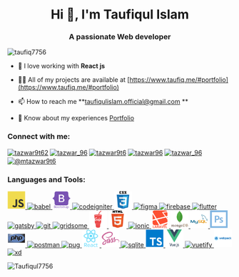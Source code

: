 <!--
**Taufiqul7756/Taufiqul7756** is a ✨ _special_ ✨ repository because its `README.md` (this file) appears on your GitHub profile.

Here are some ideas to get you started:

- 🔭 I’m currently working on ...
- 🌱 I’m currently learning ...
- 👯 I’m looking to collaborate on ...
- 🤔 I’m looking for help with ...
- 💬 Ask me about ...
- 📫 How to reach me: ...
- 😄 Pronouns: ...
- ⚡ Fun fact: ...
-->


<h1 align="center">Hi 👋, I'm Taufiqul Islam</h1>
<h3 align="center">A passionate Web developer</h3>

<p align="left"> <img src="https://komarev.com/ghpvc/?username=Taufiqul7756&label=Profile%20views&color=0e75b6&style=flat"
    alt="taufiq7756" /> </p>

<!-- <p align="left"> <a href="https://github.com/ryo-ma/github-profile-trophy"><img
      src="https://github-profile-trophy.vercel.app/?username=Taufiqul7756" alt="Taufiqul7756" /></a> </p>

<p align="left"> <a href="https://twitter.com/taufiq7756" target="blank"><img
      src="https://img.shields.io/twitter/follow/tazwar9t62?logo=twitter&style=for-the-badge" alt="tazwar_96" /></a> </p> -->

- 🌱 I love working with **React js**

- 👨‍💻 All of my projects are available at [https://www.taufiq.me/#portfolio](https://www.taufiq.me/#portfolio)


- 📫 How to reach me **taufiqulislam.official@gmail.com
**

- 📄 Know about my experiences [Portfolio](https://portfolio-taufiq.netlify.app/)



<h3 align="left">Connect with me:</h3>
<p align="left">
  <a href="https://dev.to/taufiq7756" target="blank"><img align="center"
      src="https://cdn.jsdelivr.net/npm/simple-icons@3.0.1/icons/dev-dot-to.svg" alt="tazwar9t62" height="30" width="40" /></a>
  <a href="https://twitter.com/taufiq7756" target="blank"><img align="center"
      src="https://cdn.jsdelivr.net/npm/simple-icons@3.0.1/icons/twitter.svg" alt="tazwar_96" height="30" width="40" /></a>
  <a href="https://www.linkedin.com/in/asmtawfiq/" target="blank"><img align="center"
      src="https://cdn.jsdelivr.net/npm/simple-icons@3.0.1/icons/linkedin.svg" alt="tazwar9t6" height="30" width="40" /></a>
  <a href="https://www.facebook.com/tawfiq.asm" target="blank"><img align="center"
      src="https://cdn.jsdelivr.net/npm/simple-icons@3.0.1/icons/facebook.svg" alt="tazwar96" height="30" width="40" /></a>
  <a href="https://www.instagram.com/asm.tawfiq/?hl=en" target="blank"><img align="center"
      src="https://cdn.jsdelivr.net/npm/simple-icons@3.0.1/icons/instagram.svg" alt="tazwar_96" height="30" width="40" /></a>
  <a href="https://www.hackerrank.com/taufiqul15_7756" target="blank"><img align="center"
      src="https://cdn.jsdelivr.net/npm/simple-icons@3.0.1/icons/medium.svg" alt="@mtazwar9t6" height="30" width="40" /></a>
</p>

<h3 align="left">Languages and Tools:</h3>
<p align="left"> <a
    href="https://developer.mozilla.org/en-US/docs/Web/JavaScript" target="_blank"> <img
      src="https://raw.githubusercontent.com/devicons/devicon/master/icons/javascript/javascript-original.svg" alt="javascript"
      width="40" height="40" /> </a> <a href="https://babeljs.io/" target="_blank"> <img
      src="https://www.vectorlogo.zone/logos/babeljs/babeljs-icon.svg" alt="babel" width="40" height="40" /> </a> <a
    href="https://getbootstrap.com" target="_blank"> <img
      src="https://raw.githubusercontent.com/devicons/devicon/master/icons/bootstrap/bootstrap-plain-wordmark.svg" alt="bootstrap"
      width="40" height="40" /> </a> <a href="https://codeigniter.com" target="_blank"> <img
      src="https://cdn.worldvectorlogo.com/logos/codeigniter.svg" alt="codeigniter" width="40" height="40" /> </a> <a
    href="https://www.w3schools.com/css/" target="_blank"> <img
      src="https://raw.githubusercontent.com/devicons/devicon/master/icons/css3/css3-original-wordmark.svg" alt="css3" width="40"
      height="40" /> </a> <a href="https://www.figma.com/" target="_blank"> <img
      src="https://www.vectorlogo.zone/logos/figma/figma-icon.svg" alt="figma" width="40" height="40" /> </a> <a
    href="https://firebase.google.com/" target="_blank"> <img src="https://www.vectorlogo.zone/logos/firebase/firebase-icon.svg"
      alt="firebase" width="40" height="40" /> </a> <a href="https://flutter.dev" target="_blank"> <img
      src="https://www.vectorlogo.zone/logos/flutterio/flutterio-icon.svg" alt="flutter" width="40" height="40" /> </a> <a
    href="https://www.gatsbyjs.com/" target="_blank"> <img src="https://www.vectorlogo.zone/logos/gatsbyjs/gatsbyjs-icon.svg"
      alt="gatsby" width="40" height="40" /> </a> <a href="https://git-scm.com/" target="_blank"> <img
      src="https://www.vectorlogo.zone/logos/git-scm/git-scm-icon.svg" alt="git" width="40" height="40" /> </a> <a
    href="https://gridsome.org/" target="_blank"> <img src="https://www.vectorlogo.zone/logos/gridsome/gridsome-icon.svg"
      alt="gridsome" width="40" height="40" /> </a> <a href="https://gulpjs.com" target="_blank"> <img
      src="https://raw.githubusercontent.com/devicons/devicon/master/icons/gulp/gulp-plain.svg" alt="gulp" width="40"
      height="40" /> </a> <a href="https://www.w3.org/html/" target="_blank"> <img
      src="https://raw.githubusercontent.com/devicons/devicon/master/icons/html5/html5-original-wordmark.svg" alt="html5"
      width="40" height="40" /> </a> <a href="https://ionicframework.com" target="_blank"> <img
      src="https://upload.wikimedia.org/wikipedia/commons/d/d1/Ionic_Logo.svg" alt="ionic" width="40" height="40" /> </a>  </a> <a href="https://laravel.com/" target="_blank"> <img
      src="https://raw.githubusercontent.com/devicons/devicon/master/icons/laravel/laravel-plain-wordmark.svg" alt="laravel"
      width="40" height="40" /> </a> <a href="https://www.mongodb.com/" target="_blank"> <img
      src="https://raw.githubusercontent.com/devicons/devicon/master/icons/mongodb/mongodb-original-wordmark.svg" alt="mongodb"
      width="40" height="40" /> </a> <a href="https://www.mysql.com/" target="_blank"> <img
      src="https://raw.githubusercontent.com/devicons/devicon/master/icons/mysql/mysql-original-wordmark.svg" alt="mysql"
      width="40" height="40" /> </a> <a href="https://www.photoshop.com/en" target="_blank"> <img
      src="https://raw.githubusercontent.com/devicons/devicon/master/icons/photoshop/photoshop-line.svg" alt="photoshop"
      width="40" height="40" /> </a> <a href="https://www.php.net" target="_blank"> <img
      src="https://raw.githubusercontent.com/devicons/devicon/master/icons/php/php-original.svg" alt="php" width="40"
      height="40" /> </a> <a href="https://postman.com" target="_blank"> <img
      src="https://www.vectorlogo.zone/logos/getpostman/getpostman-icon.svg" alt="postman" width="40" height="40" /> </a> <a
    href="https://pugjs.org" target="_blank"> <img src="https://cdn.worldvectorlogo.com/logos/pug.svg" alt="pug" width="40"
      height="40" /> </a> <a href="https://reactjs.org/" target="_blank"> <img
      src="https://raw.githubusercontent.com/devicons/devicon/master/icons/react/react-original-wordmark.svg" alt="react"
      width="40" height="40" /> </a> <a href="https://sass-lang.com" target="_blank"> <img
      src="https://raw.githubusercontent.com/devicons/devicon/master/icons/sass/sass-original.svg" alt="sass" width="40"
      height="40" /> </a> <a href="https://www.sqlite.org/" target="_blank"> <img
      src="https://www.vectorlogo.zone/logos/sqlite/sqlite-icon.svg" alt="sqlite" width="40" height="40" /> </a> <a
    href="https://www.typescriptlang.org/" target="_blank"> <img
      src="https://raw.githubusercontent.com/devicons/devicon/master/icons/typescript/typescript-original.svg" alt="typescript"
      width="40" height="40" /> </a> <a href="https://vuejs.org/" target="_blank"> <img
      src="https://raw.githubusercontent.com/devicons/devicon/master/icons/vuejs/vuejs-original-wordmark.svg" alt="vuejs"
      width="40" height="40" /> </a> <a href="https://vuetifyjs.com/en/" target="_blank"> <img
      src="https://bestofjs.org/logos/vuetify.svg" alt="vuetify" width="40" height="40" /> </a> <a href="https://webpack.js.org"
    target="_blank"> <img
      src="https://raw.githubusercontent.com/devicons/devicon/d00d0969292a6569d45b06d3f350f463a0107b0d/icons/webpack/webpack-original-wordmark.svg"
      alt="webpack" width="40" height="40" /> </a> <a href="https://www.adobe.com/products/xd.html" target="_blank"> <img
      src="https://cdn.worldvectorlogo.com/logos/adobe-xd.svg" alt="xd" width="40" height="40" /> </a> </p>

<p><img align="left"
    src="https://github-readme-stats.vercel.app/api/top-langs?username=Taufiqul7756&show_icons=true&theme=dark&locale=en&layout=compact"
    alt="Taufiqul7756" /></p>

<!-- <p>&nbsp;<img align="center"
    src="https://github-readme-stats.vercel.app/api?username=Taufiqul7756&show_icons=true&theme=dark&locale=en"
    alt="Taufiqul7756" /></p> -->

<!-- <p><img align="center" src="https://github-readme-streak-stats.herokuapp.com/?user=Taufiqul7756&" alt="Taufiqul7756" /></p> -->
